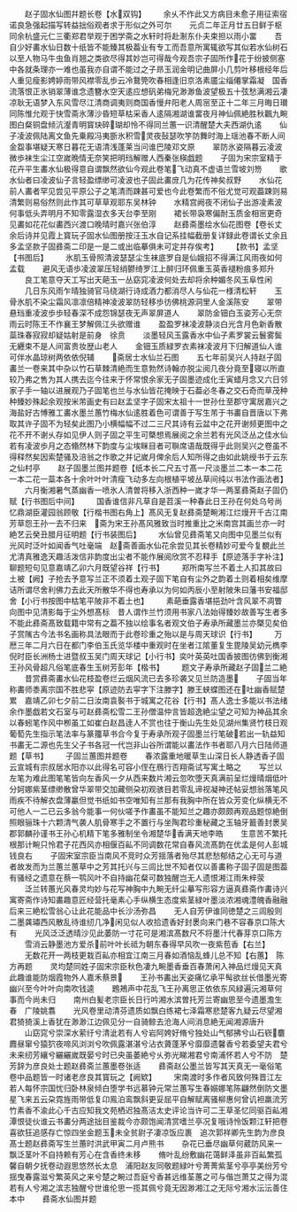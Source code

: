 <!-- { "loadSidebar": true } -->
　　赵子固水仙图幷题长卷【水双钩】
　　余乆不作此又方病目未愈子用征索宿诺良急强起描写转益拙俗观者求于形似之外可尔
　　元贞二年正月廿五日鲜于枢同余杭盛元仁三衢郑君举观于困学斋之水轩时将赴淛东仆夫束担以雨小畱
　　吾自少好畵水仙日数十纸皆不能臻其极葢业有专工而吾意所寓辄欲写其似若水仙树石以至人物马牛虫鱼肖翘之类欲尽得其妙岂可得哉今观吾宗子固所作花于纷披侧塞中各就条理亦一难也虽我亦自谓不能过之子昻玉润金明记曲屏小几剪叶移根经年后人重见瘦影娉婷雨带风襟零乱歩云冷鵞筦吹春相逢旧京洛素靥尘缁僊掌霜凝　国香流落恨正氷销翠薄谁念遗簪水空天逺应想矾弟梅兄渺渺鱼波望极五十弦愁满湘云凄凉耿无语梦入东风雪尽江清商调夷则商国香慢弁阳老人周宻至正十二年三月晦日瓉同陈惟允观于快雪斋氷薄沙昏短草枯采香人逺隔湘湖谁畱夜月神仙佩絶胜秋飌九畹图白粲铜盘倾沆瀣青明寳玦碎瑚却怜不得同兰蕙一识清醒楚大夫西湖仇逺
　　仙子凌波佩陆离文鱼先乗殿冯夷斵氷积雪灵夜鼔瑟吹竽防舞时海上瑶池春不断人间金盌事堪疑天寒日暮花无语清浅蓬莱当问谁巴陵邓文原
　　翠防氷姿隔暮云凌波微歩袜生尘江空嵗晩情无奈笑把明珰解赠人西秦张楧戯题
　　子固为宋宗室精于花卉平生畵水仙极得意自谓飘然欲仙今观此卷笔飞动真不虚语兰雪坡刘笏
　　歌水仙者曰凌波仙子言轻盈缥缈可凌波也子固此畵庻几为花传神矣叔野
　　水仙花前人畵者罕见尝见平原公子之笔清而踈甚可爱也今此卷繁而不俗尤觉可观葢踈则易清繁则易俗然则此作其可草草观耶东吴林钟
　　水精宫阙夜不闭仙子出游凌素波何事低头弄明月不知零露湿衣多天台李至刚
　　裙长带袅寒偏耐玉质金相宻更奇见畵如花花似畵西兴渡口晚晴时嘉兴张伯淳
　　赵彞斋墨绘水仙花图卷【卷长丈余后诗并见霞上寳玩子固水仙图册按汪玉水自记系挂幅截册复详録此卷谓长丈余且多孟坚款子固彞斋二印是一是二或出临摹俱未可定并存俟考】
　　【款书】孟坚【书图后】
　　氷肌玉骨照清波瑟瑟尘生袜底罗自是仙娥招不得满江风雨夜如何孟载
　　避风无语歩凌波翠压轻绡鬰绮罗江上醉归环佩重玉英香褪粉痕多郑升
　　良工笔意夺天工写出天葩玉一丛窈窕凌波何处去却将余种媚冬风玉阜性闲
　　几日东风雨乍晴独骑官马绕湖行诗成酒力都消尽人与仙花一様清松轩
　　玉骨氷肌不染尘霜风凛凛倍精神凌波翠防轻移歩彷佛桃源洞里人金溪陈安
　　翠带悬珰重凌波歩歩轻春深不成怨锦瑟夜无声翠屏道人
　　翠防金钿白玉姿芳心无奈雨云时陈王不作襄王梦解佩江头欲赠谁
　　盈盈罗袜凌波静淡白光含月色新香散蘂珠春寂寂却疑姑射是前身　徐贲
　　淡墨轻风玉露香水中仙子素罗裳云鬟雾鬓无纒束不是人间富贵妆歴山老人
　　金钿玉质緑罗衣素袜凌波月下归解道仙人谁可伴水晶琼树两依依倪辅
　　斋居士水仙兰石图
　　五七年前吴兴人持赵子固畵兰一卷来其中杂以竹石草棘清絶而生意勃然诗翰亦脱尘阅几夜分竟至寝以所直较乃弗之售为其人携去迄今往来于怀常恨余家无子固墨迹成化壬寅蜡月念又六日邻家子手一轴以进展观乃子固笔也兰与水仙皆花掩映于石葢必冬春之交石奇而草茂种种臻妙殊起余观按米芾画史有曰赵孟坚字子固宋太祖十一世孙仕至郡守寓居嘉兴之海盐好古愽雅工畵水墨兰蕙竹梅水仙逺胜着色可谓善于写生芾于书畵自晋唐以下弗取其许子固不为轻矣此图乃小横幅幅不过二三尺其诗有云盆中之花开谢频更图中之花不开不谢乆存如见伊人则子固之平生可槩想焉展阅之余兰若有光风泛丛之佳水仙若有凌波歩月之态翛然林下韵度与尘埃眯目者可聨席语哉既得乎此则吴兴之卷虽不得释然矣因索楚骚及涪翁之作歌之并记嵗月俾余后人知所得之由如此姚绶书于云东之仙村亭
　　赵子固墨兰图并题卷【纸本长二尺五寸髙一尺淡墨兰二本一本二花一本二花一蘂本各十余叶叶叶清瘦飞动多左向根植平坡丛草间纯以书法作画法者】
　　六月衡湘暑气蒸幽香一喷氷人清曽将移入浙西种一嵗才华一两茎彞斋赵子固仍赋【行书图后中间】
　　国香谁信非凡草自是苕溪一种春此日王孙在何处乌号尚忆鼎湖臣灌园翁顾敬【行楷书图右角上】髙风无复赵彞斋楚畹湘江烂熳开千古江南芳草怨王孙一去不归来　斋为宋王孙髙风雅致当时推重比之米南宫其画兰亦一时絶艺云癸丑腊月征明题【行书装图后】
　　水仙曾见彞斋笔又向图中见墨兰似有光风时泛叶如闻香气吐毫端　赵斋善画水仙花余尝见其长卷精妙可爱今复覩此兰尤清真雅逸天趣活泼信非韵度出尘者不能作展阅欣赏不忍释手【原迹落手字补注】聊题短句见意嘉靖乙卯六月既望谷祥【行书】
　　郑所南写兰不着土人扣其故曰土被【阙】子抢去予意写兰正不须着土观子固下笔自有尘外之韵着土则着相矣维摩诘所谓尽舍利佛力去此天所散华不得也寿承以为何如丙辰小至射陂朱曰藩书安福邸舍【小行书按图中枯笔平陂非不着土也】
　　素葩垂露香堪挹劲叶含风翠不凋瞥向图中见清影每于尘外想髙标　昔人谓作兰竹须用书家八法始得臻妙故善写生者多不能此彞斋髙致载籍中常有之葢不独以绘事名者观文伯子寿承所藏墨兰亦槩见矣伯子赏隲古今法书名画称具法眼而于此卷珍重之殆以是与周天球识【行书】
　　万厯三年二月六日在都门李伯玉氏览华楼中重观时在坐者江隂董复生毘陵吴幼元檇李倪时臣长洲杨士进暨叔玉吴门周天球记【小行书】奕叶英英吐国香披图彷佛到衡湘王孙风骨超凡俗笔底春生玉树芳彭年【楷书】
　　题文子寿承所藏赵子固兰二絶
　　昔赏彞斋畵水仙花枝盈卷烂云烟风流已去多珍袭又见兰防造墨
　　子固当年称畵师黍离宗国不胜悲寜【原迹防去寜字下注滕字】滕王蛱蝶图还在吐幽香赋楚累　嘉靖乙卯七夕前二日汝南袁褧书于城寓之花谷【行书】髙人逸士多能以书法绪余作墨戯若文石室与可赵彞斋松雪二王孙僧温仲言皆超逸絶尘望之可知为神品其余以春蚓笔作风中栁虽工如崔白赵昌逹人不赏也往于衡山先生处见湖州集贤竹枝日观葡萄先生指示笔法率与篆籒草书合今复于寿承所观子固墨兰行笔破若出一轨益知书畵无二源也先生父子书各冠一代岂非山谷所谓能以畵法作书者耶八月六日陆师道题【草书】
　　子固兰蕙图并题卷
　　春浓露重地暖草生山深日长人静透香子固云宣城有宗叔居水阳亦以此得名可容小侄在鴈行否翔斋试写寓土略之
　　写兰以左笔为难此图笔笔皆向左香风一夕从西来数片湘云忽吹堕天真满前呈烂熳晴烟低叶分妸娜紫茎缥缈散曾华翠带交加藏侧朶初观骇目若零乱谛视凝神还帖妥想翁落笔风雨疾不待解衣盘薄臝但觉书纸如书空唯知有兰那有我胸中所在皆众芳变化纵横无不可他人一二已云多翁今能事一何伙嗟予作畵虽不能知兰之趣亦颇颇再观品题惊絶倒照眼骊珠十六颗清气袭人肌骨寒手之不置行与坐陶君珍重秘藏之玉轴牙籖善封褁吴郡郭麟孙谨书王孙心机精下笔多雅制坐令湘楚华香满天地李皓
　　生意苦不繁托根那计畹只怜君子花西风亦相偃百畆不同调数花常自春风流髙韵在优孟是何人彭城钱良右
　　子固宋室宗臣当南风不竞时众芳揺落者殆尽其悲愁郁结之心无可与道者故发而为兰蕙兰蕙草中之芳其托兴与三闾比世不知者仅以善畵称子固子固是图葢有骚经之遗意在蔡一鹗风叶不自持幽花粲可数独醒岂无人遗恨湘江雨朱梓荥
　　泛兰转蕙光风春灵均妙与花写神胸中九畹无纤尘摹写形容方逼真彞斋作畵诗兴寓寄斋作诗知畵趣意匠经营托毫素心手纵横生态度紫茎緑叶墨淡浓湘魂澧魄香融融后来三絶松雪翁心让此花能品中长沙汤弥昌
　　无人自芳伊谁同徳楚之三闾殷则二墨龚璛西风散乱待谁纫几净闲见似人收拾遗香好封褁向来门巷不容春京口陈大有
　　光风泛泛透晴沙见此萎防一寸花可是湘滨髙数尺不将墨汁代春芽京口陈方
　　雪消云静墨池方爱杀前叶叶长祗为朝东春得早风吹一夜紫苞香【右兰】
　　无数花开一两枝更栽百畆亦相宜江南三月春如酒恼乱蜂儿总不知【右蕙】　陈方再题
　　灵均楚同姓子固宋宗臣秋色凄九畹墨香垂百春萧闲入神品烂熳见天真此趣谁能防烟霞物外人嘉禾蔡景
　　王孙书畵出天姿痛忆承平髩欲丝长借墨光寄幽兴至今叶叶向南吹钱逵
　　鶗鴂声中花乱飞王孙离思正依依东风緑遍沅湘草何事而今尚未归
　　南州白髪老宗臣长日行吟湘水滨曽托芳兰寄幽思至今遗墨澹生春　广陵姚翥
　　光风卷里动清芬遗质如飘白练裙七泽霜寒悲楚客九疑云尽望湘君猗猗溪上香犹在渺渺江边佩见分一自骑鲸去沧海人间消息絶无闻湘源唐升
　　山窈窕兮崇深水萦纡兮清泚若有人兮岩阿姱好脩兮独处山气郁拂兮山石嵚麏麚昼窜兮猿狖夜啼风浏浏兮吹佩露湛湛兮沾衣薋蓬茅兮靡靡遗馨香兮若委望夫君兮未来纫芳纕兮纚纚嵗既晏兮时已央虽萎絶兮乆弥光睇湘君兮南浦怀若人兮不防　楚芳辞为彦良处士题赵彞斋兰蕙墨卷张适
　　彞斋赵公墨兰皆写其天真无一毫俗笔卷中品题皆一时诸老彦良其寳玩之【阙欵】
　　宋南渡时多作者风致何殊晋江左若人每怀宗国忧归卧林泉倾白堕学书远慕钟元常兰蕙写生春嫋娜笔陈翩然倒防文墨星飞来五云朶霓旌雨带低复卬鳯泊鸾飘斜更妥屈平自解赋离骚柳惠何曾讥袒羸流芳竹素香不渝此心千古应知我文苑栖迟独髙洁太史评论当许可二王草圣忆同驱百畆湘潭恨徒伙谁云书畵分两途拙目鉴裁今亦颇饱闻清赏嗜兰亭况复哦诗怜饭颗江轩把卷喜欲狂追感存亡惊四坐金题玉未全贫尉子凄凉饭应裹　追次郭祥卿先生韵为彦良髙士题赵彞斋写生兰蕙时洪武甲寅二月卢熊书
　　杂花已垂尽幽草何葳防风来一飘泛茎叶不自持赖有芳心在含香终未移
　　脩叶乱纷敷幽花蔼鲜泽虽非百畆繁孤馨自朝夕抚卷动遐思悠然长太息　浦阳赵友同敬题緑叶兮菁菁紫茎兮亭亭美纷芳兮揺曳春露滋兮繁英风之来兮楚之畹过吾庭兮香甚远维荃蕙之可与偕岂萧艾之得为混若有人兮湘之滨志独醒兮世谁伦思一揽其佩兮竟无因渺湘江之无际兮湘水沄沄善住本中
　　彞斋水仙图并题
